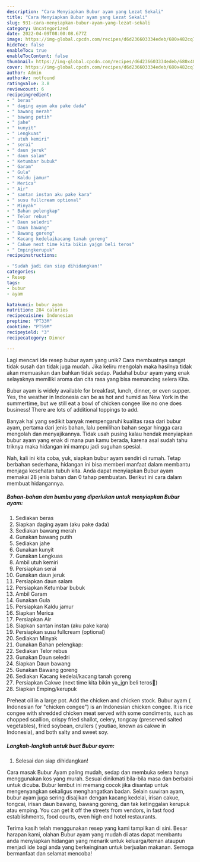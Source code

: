 ```yaml
---
description: "Cara Menyiapkan Bubur ayam yang Lezat Sekali"
title: "Cara Menyiapkan Bubur ayam yang Lezat Sekali"
slug: 931-cara-menyiapkan-bubur-ayam-yang-lezat-sekali
category: Uncategorized
date: 2022-04-09T08:00:08.677Z
image: https://img-global.cpcdn.com/recipes/d6d236603334edeb/680x482cq70/bubur-ayam-foto-resep-utama.jpg
hideToc: false
enableToc: true
enableTocContent: false
thumbnail: https://img-global.cpcdn.com/recipes/d6d236603334edeb/680x482cq70/bubur-ayam-foto-resep-utama.jpg
cover: https://img-global.cpcdn.com/recipes/d6d236603334edeb/680x482cq70/bubur-ayam-foto-resep-utama.jpg
author: Admin
authorAv: notfound
ratingvalue: 3.8
reviewcount: 6
recipeingredient:
- " beras"
- " daging ayam aku pake dada"
- " bawang merah"
- " bawang putih"
- " jahe"
- " kunyit"
- " Lengkuas"
- " utuh kemiri"
- " serai"
- " daun jeruk"
- " daun salam"
- " Ketumbar bubuk"
- " Garam"
- " Gula"
- " Kaldu jamur"
- " Merica"
- " Air"
- " santan instan aku pake kara"
- " susu fullcream optional"
- " Minyak"
- " Bahan pelengkap"
- " Telor rebus"
- " Daun seledri"
- " Daun bawang"
- " Bawang goreng"
- " Kacang kedelaikacang tanah goreng"
- " Cakwe next time kita bikin yajgn beli teros"
- " Empingkerupuk"
recipeinstructions:

- "Sudah jadi dan siap dihidangkan!"
categories:
- Resep
tags:
- bubur
- ayam

katakunci: bubur ayam 
nutrition: 284 calories
recipecuisine: Indonesian
preptime: "PT33M"
cooktime: "PT59M"
recipeyield: "3"
recipecategory: Dinner

---
```





Lagi mencari ide resep bubur ayam yang unik? Cara membuatnya sangat tidak susah dan tidak juga mudah. Jika keliru mengolah maka hasilnya tidak akan memuaskan dan bahkan tidak sedap. Padahal bubur ayam yang enak selayaknya memiliki aroma dan cita rasa yang bisa memancing selera Kita.





Bubur ayam is widely available for breakfast, lunch, dinner, or even supper. Yes, the weather in Indonesia can be as hot and humid as New York in the summertime, but we still eat a bowl of chicken congee like no one does business! There are lots of additional toppings to add.

Banyak hal yang sedikit banyak mempengaruhi kualitas rasa dari bubur ayam, pertama dari jenis bahan, lalu pemilihan bahan segar hingga cara mengolah dan menyajikannya. Tidak usah pusing kalau hendak menyiapkan bubur ayam yang enak di mana pun kamu berada, karena asal sudah tahu triknya maka hidangan ini mampu jadi suguhan spesial.






Nah, kali ini kita coba, yuk, siapkan bubur ayam sendiri di rumah. Tetap berbahan sederhana, hidangan ini bisa memberi manfaat dalam membantu menjaga kesehatan tubuh kita. Anda dapat menyiapkan Bubur ayam memakai 28 jenis bahan dan 0 tahap pembuatan. Berikut ini cara dalam membuat hidangannya.

<!--inarticleads1-->

##### Bahan-bahan dan bumbu yang diperlukan untuk menyiapkan Bubur ayam:

1. Sediakan  beras
1. Siapkan  daging ayam (aku pake dada)
1. Sediakan  bawang merah
1. Gunakan  bawang putih
1. Sediakan  jahe
1. Gunakan  kunyit
1. Gunakan  Lengkuas
1. Ambil  utuh kemiri
1. Persiapkan  serai
1. Gunakan  daun jeruk
1. Persiapkan  daun salam
1. Persiapkan  Ketumbar bubuk
1. Ambil  Garam
1. Gunakan  Gula
1. Persiapkan  Kaldu jamur
1. Siapkan  Merica
1. Persiapkan  Air
1. Siapkan  santan instan (aku pake kara)
1. Persiapkan  susu fullcream (optional)
1. Sediakan  Minyak
1. Gunakan  Bahan pelengkap:
1. Sediakan  Telor rebus
1. Gunakan  Daun seledri
1. Siapkan  Daun bawang
1. Gunakan  Bawang goreng
1. Sediakan  Kacang kedelai/kacang tanah goreng
1. Persiapkan  Cakwe (next time kita bikin ya,,jgn beli teros🤭)
1. Siapkan  Emping/kerupuk


Preheat oil in a large pot. Add the chicken and chicken stock. Bubur ayam ( Indonesian for &#34;chicken congee&#34;) is an Indonesian chicken congee. It is rice congee with shredded chicken meat served with some condiments, such as chopped scallion, crispy fried shallot, celery, tongcay (preserved salted vegetables), fried soybean, crullers ( youtiao, known as cakwe in Indonesia), and both salty and sweet soy. 

<!--inarticleads2-->

##### Langkah-langkah untuk buat Bubur ayam:


1. Selesai dan siap dihidangkan!

Cara masak Bubur Ayam paling mudah, sedap dan membuka selera hanya menggunakan kos yang murah. Sesuai dinikmati bila-bila masa dan berbaloi untuk dicuba. Bubur lembut ini memang cocok jika disantap untuk mengenyangkan sekaligus menghangatkan badan. Selain suwiran ayam, bubur ayam juga sering disajikan dengan kacang kedelai, irisan cakue, tongcai, irisan daun bawang, bawang goreng, dan tak ketinggalan kerupuk atau emping. You can get it off the streets from vendors, in fast food establishments, food courts, even high end hotel restaurants. 

Terima kasih telah menggunakan resep yang kami tampilkan di sini. Besar harapan kami, olahan Bubur ayam yang mudah di atas dapat membantu anda menyiapkan hidangan yang menarik untuk keluarga/teman ataupun menjadi ide bagi anda yang berkeinginan untuk berjualan makanan. Semoga bermanfaat dan selamat mencoba!
